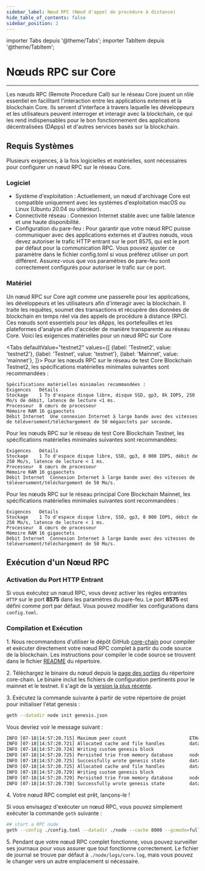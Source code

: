 ```yaml
---
sidebar_label: Nœud RPC (Nœud d'appel de procédure à distance)
hide_table_of_contents: false
sidebar_position: 2
---
```


importer Tabs depuis '@theme/Tabs';
importer TabItem depuis '@theme/TabItem';

# Nœuds RPC sur Core

---

Les nœuds RPC (Remote Procedure Call) sur le réseau Core jouent un rôle essentiel en facilitant l'interaction entre les applications externes et la blockchain Core. Ils servent d'interface à travers laquelle les développeurs et les utilisateurs peuvent interroger et interagir avec la blockchain, ce qui les rend indispensables pour le bon fonctionnement des applications décentralisées (DApps) et d'autres services basés sur la blockchain.

## Requis Systèmes

Plusieurs exigences, à la fois logicielles et matérielles, sont nécessaires pour configurer un nœud RPC sur le réseau Core.

### Logiciel

- Système d'exploitation : Actuellement, un nœud d'archivage Core est compatible uniquement avec les systèmes d'exploitation macOS ou Linux (Ubuntu 20.04 ou ultérieur).
- Connectivité réseau : Connexion Internet stable avec une faible latence et une haute disponibilité.
- Configuration du pare-feu :
  Pour garantir que votre nœud RPC puisse communiquer avec des applications externes et d'autres nœuds, vous devez autoriser le trafic HTTP entrant sur le port 8575, qui est le port par défaut pour la communication RPC. Vous pouvez ajuster ce paramètre dans le fichier config.toml si vous préférez utiliser un port différent. Assurez-vous que vos paramètres de pare-feu sont correctement configurés pour autoriser le trafic sur ce port.

### Matériel

Un nœud RPC sur Core agit comme une passerelle pour les applications, les développeurs et les utilisateurs afin d'interagir avec la blockchain. Il traite les requêtes, soumet des transactions et récupère des données de blockchain en temps réel via des appels de procédure à distance (RPC). Ces nœuds sont essentiels pour les dApps, les portefeuilles et les plateformes d'analyse afin d'accéder de manière transparente au réseau Core. Voici les exigences matérielles pour un nœud RPC sur Core

<Tabs
defaultValue="testnet2"
values={[
{label: 'Testnet2', value: 'testnet2'},
{label: 'Testnet', value: 'testnet'},
{label: 'Mainnet', value: 'mainnet'},
]}> <TabItem value="testnet2">
Pour les nœuds RPC sur le réseau de test Core Blockchain Testnet2, les spécifications matérielles minimales suivantes sont recommandées :

```
Spécifications matérielles minimales recommandées :
Exigences	Détails
Stockage	1 To d'espace disque libre, disque SSD, gp3, 8k IOPS, 250 Mo/s de débit, latence de lecture <1 ms.
Processeur	8 cœurs de processeur
Mémoire RAM	16 gigaoctets
Débit Internet	Une connexion Internet à large bande avec des vitesses de téléversement/téléchargement de 50 mégaoctets par seconde.
```

  </TabItem>
  <TabItem value="testnet">Pour les nœuds RPC sur le réseau de test Core Blockchain Testnet, les spécifications matérielles minimales suivantes sont recommandées:

```
Exigences	Détails
Stockage	1 To d'espace disque libre, SSD, gp3, 8 000 IOPS, débit de 250 Mo/s, latence de lecture < 1 ms.
Processeur	8 cœurs de processeur
Mémoire RAM	16 gigaoctets
Débit Internet	Connexion Internet à large bande avec des vitesses de téléversement/téléchargement de 50 Mo/s.
```

  </TabItem>
  <TabItem value="mainnet">Pour les nœuds RPC sur le réseau principal Core Blockchain Mainnet, les spécifications matérielles minimales suivantes sont recommandées :

```
Exigences	Détails
Stockage	1 To d'espace disque libre, SSD, gp3, 8 000 IOPS, débit de 250 Mo/s, latence de lecture < 1 ms.
Processeur	8 cœurs de processeur
Mémoire RAM	16 gigaoctets
Débit Internet	Connexion Internet à large bande avec des vitesses de téléversement/téléchargement de 50 Mo/s.
```

  </TabItem>
</Tabs>

## Exécution d'un Nœud RPC

### Activation du Port HTTP Entrant

Si vous exécutez un nœud RPC, vous devez activer les règles entrantes `HTTP` sur le port **8575** dans les paramètres du pare-feu. Le port **8575** est défini comme port par défaut. Vous pouvez modifier les configurations dans `config.toml`.

### Compilation et Exécution

1\. Nous recommandons d'utiliser le dépôt GitHub [core-chain](https://github.com/coredao-org/core-chain) pour compiler et exécuter directement votre nœud RPC complet à partir du code source de la blockchain. Les instructions pour compiler le code source se trouvent dans le fichier [README](https://github.com/coredao-org/core-chain#building-the-source) du répertoire.

2\. Téléchargez le binaire du nœud depuis la [page des sorties](https://github.com/coredao-org/core-chain/releases) du répertoire core-chain. Le binaire inclut les fichiers de configuration pertinents pour le mainnet et le testnet. Il s'agit de la [version la plus récente](https://github.com/coredao-org/core-chain/releases/latest).

3\. Exécutez la commande suivante à partir de votre répertoire de projet pour initialiser l'état genesis :

```bash
geth --datadir node init genesis.json
```

Vous devriez voir le message suivant :

```bash
INFO [07-18|14:57:20.715] Maximum peer count                       ETH=25 LES=0 total=25
INFO [07-18|14:57:20.721] Allocated cache and file handles         database=/Users/jackcrypto/go/core-chain/node/geth/chaindata cache=16 handles=16
INFO [07-18|14:57:20.724] Writing custom genesis block 
INFO [07-18|14:57:20.725] Persisted trie from memory database      nodes=25 size=87.18kB time=226.129µs gcnodes=0 gcsize=0.00B gctime=0s livenodes=1 livesize=0.00B
INFO [07-18|14:57:20.725] Successfully wrote genesis state         database=chaindata                             hash=d90508…5c034a
INFO [07-18|14:57:20.725] Allocated cache and file handles         database=/Users/jackcrypto/go/core-chain/node/geth/lightchaindata cache=16 handles=16
INFO [07-18|14:57:20.729] Writing custom genesis block 
INFO [07-18|14:57:20.729] Persisted trie from memory database      nodes=25 size=87.18kB time=178.332µs gcnodes=0 gcsize=0.00B gctime=0s livenodes=1 livesize=0.00B
INFO [07-18|14:57:20.730] Successfully wrote genesis state         database=lightchaindata                             hash=d90508…5c034a
```

4\. Votre nœud RPC complet est prêt, lançons-le !

Si vous envisagez d'exécuter un nœud RPC, vous pouvez simplement exécuter la commande `geth` suivante :

```bash
## start a RPC node
geth --config ./config.toml --datadir ./node --cache 8000 --gcmode=full --rpc.allow-unprotected-txs
```

5\. Pendant que votre nœud RPC complet fonctionne, vous pouvez surveiller ses journaux pour vous assurer que tout fonctionne correctement. Le fichier de journal se trouve par défaut à `./node/logs/core.log`, mais vous pouvez le changer vers un autre emplacement si nécessaire.
